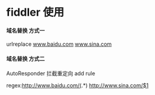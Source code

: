 # fiddler 使用

#### 域名替换 方式一
urlreplace  www.baidu.com  www.sina.com



#### 域名替换 方式二 
AutoResponder 拦截重定向  add rule

regex:http://www.baidu.com/(.*)
http://www.sina.com/$1


